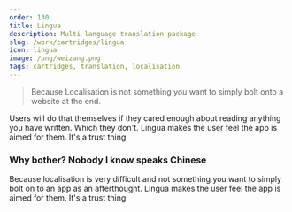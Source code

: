 ```yaml
---
order: 130
title: Lingua
description: Multi language translation package
slug: /work/cartridges/lingua
icon: lingua
image: /png/weizang.png
tags: cartridges, translation, localisation
---
```


> Because Localisation is not something you want to simply bolt onto a website at the end.

Users will do that themselves if they cared enough about reading anything you have written. Which they don't. Lingua makes the user feel the app is aimed for them. It's a trust thing

### Why bother? Nobody I know speaks Chinese

Because localisation is very difficult and not something you want to simply bolt
on to an app as an afterthought. Lingua makes the user feel the app is aimed for them. It's a trust thing
